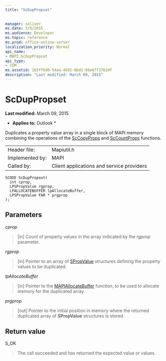 ```yaml
---
title: "ScDupPropset"
 
 
manager: soliver
ms.date: 3/9/2015
ms.audience: Developer
ms.topic: reference
ms.prod: office-online-server
localization_priority: Normal
api_name:
- MAPI.ScDupPropset
api_type:
- COM
ms.assetid: 165ffbd0-54aa-4692-8bd1-09e6ff3762df
description: "Last modified: March 09, 2015"
---
```


# ScDupPropset

 **Last modified:** March 09, 2015 
  
 * **Applies to:** Outlook * 
  
Duplicates a property value array in a single block of MAPI memory combining the operations of the [ScCopyProps](sccopyprops.md) and [ScCountProps](sccountprops.md) functions. 
  
|||
|:-----|:-----|
|Header file:  <br/> |Mapiutil.h  <br/> |
|Implemented by:  <br/> |MAPI  <br/> |
|Called by:  <br/> |Client applications and service providers  <br/> |
   
```
SCODE ScDupPropset(
  int cprop,
  LPSPropValue rgprop,
  LPALLOCATEBUFFER lpAllocateBuffer,
  LPSPropValue FAR * prgprop
);
```

## Parameters

 _cprop_
  
> [in] Count of property values in the array indicated by the  _rgprop_ parameter. 
    
 _rgprop_
  
> [in] Pointer to an array of [SPropValue](spropvalue.md) structures defining the property values to be duplicated. 
    
 _lpAllocateBuffer_
  
> [in] Pointer to the [MAPIAllocateBuffer](mapiallocatebuffer.md) function, to be used to allocate memory for the duplicated array. 
    
 _prgprop_
  
> [out] Pointer to the initial position in memory where the returned duplicated array of **SPropValue** structures is stored. 
    
## Return value

S_OK 
  
> The call succeeded and has returned the expected value or values.
    

